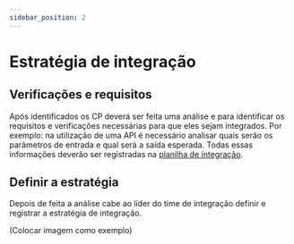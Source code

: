 ```yaml
---
sidebar_position: 2
---
```


# Estratégia de integração

## Verificações e requisitos
Após identificados os CP deverá ser feita uma análise e para identificar os requisitos e verificações necessárias para que eles sejam integrados. Por exemplo: na utilização de uma API é necessário analisar quais serão os parâmetros de entrada e qual será a saída esperada. Todas essas informações deverão ser registradas na [planilha de integração](https://www.google.com.br/). 

## Definir a estratégia
Depois de feita a análise cabe ao líder do time de integração definir e registrar a estratégia de integração.

(Colocar imagem como exemplo)
